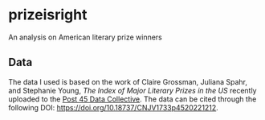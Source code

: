 # prizeisright

An analysis on American literary prize winners

## Data

The data I used is based on the work of Claire Grossman, Juliana Spahr, and Stephanie Young, *The Index of Major Literary Prizes in the US* recently uploaded to the [Post 45 Data Collective](https://data.post45.org/our-data/). The data can be cited through the following DOI: https://doi.org/10.18737/CNJV1733p4520221212.
